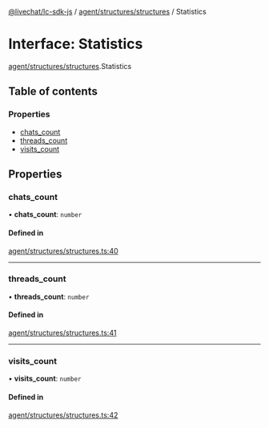 [@livechat/lc-sdk-js](../README.md) / [agent/structures/structures](../modules/agent_structures_structures.md) / Statistics

# Interface: Statistics

[agent/structures/structures](../modules/agent_structures_structures.md).Statistics

## Table of contents

### Properties

- [chats\_count](agent_structures_structures.Statistics.md#chats_count)
- [threads\_count](agent_structures_structures.Statistics.md#threads_count)
- [visits\_count](agent_structures_structures.Statistics.md#visits_count)

## Properties

### chats\_count

• **chats\_count**: `number`

#### Defined in

[agent/structures/structures.ts:40](https://github.com/livechat/lc-sdk-js/blob/1fa827f/src/agent/structures/structures.ts#L40)

___

### threads\_count

• **threads\_count**: `number`

#### Defined in

[agent/structures/structures.ts:41](https://github.com/livechat/lc-sdk-js/blob/1fa827f/src/agent/structures/structures.ts#L41)

___

### visits\_count

• **visits\_count**: `number`

#### Defined in

[agent/structures/structures.ts:42](https://github.com/livechat/lc-sdk-js/blob/1fa827f/src/agent/structures/structures.ts#L42)
